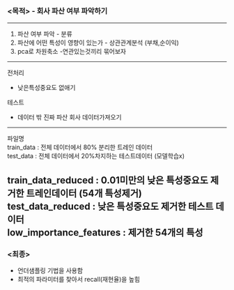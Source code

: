 ### <목적> - 회사 파산 여부 파악하기
---------------------------------------------------------------------------------------

1. 파산 여부 파악 - 분류
2. 파산에 어떤 특성이 영향이 있는가 - 상관관계분석 (부채,순이익)
3. pca로 차원축소 -연관있는것끼리 묶어보자 
---------------------------------------------------------------------------------------
전처리
- 낮은특성중요도 없애기

테스트
- 데이터 밖 진짜 파산 회사 데이터가져오기

---------------------------------------------------------------------------------------
파일명</br>
train_data : 전체 데이터에서 80% 분리한 트레인 데이터</br>
test_data : 전체 데이터에서 20%차지하는 테스트데이터 (모델학습x)</br>

train_data_reduced : 0.01미만의 낮은 특성중요도 제거한 트레인데이터 (54개 특성제거)</br>
test_data_reduced : 낮은 특성중요도 제거한 테스트 데이터</br>
low_importance_features : 제거한 54개의 특성</br>
---------------------------------------------------------------------------------------
### <최종>
- 언더샘플링 기법을 사용함
- 최적의 파라미터를 찾아서 recall(재현율)을 높힘
